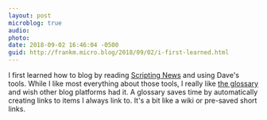 ```yaml
---
layout: post
microblog: true
audio: 
photo: 
date: 2018-09-02 16:46:04 -0500
guid: http://frankm.micro.blog/2018/09/02/i-first-learned.html
---
```

I first learned how to blog by reading [Scripting News](http://scripting.com) and using Dave's tools. While I like most everything about those tools, I really like [the glossary](http://this.how/scriptingNews/nightlyArchive.opml#1535919507000) and wish other blog platforms had it. A glossary saves time by automatically creating links to items I always link to. It's a bit like a wiki or pre-saved short links. 
